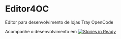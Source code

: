 
# Editor4OC 
Editor para desenvolvimento de lojas Tray OpenCode

Acompanhe o desenvolvimento em [![Stories in Ready](https://badge.waffle.io/ezanattatray/Editor4OC.png?label=ready&title=Ready)](https://waffle.io/ezanattatray/Editor4OC)
